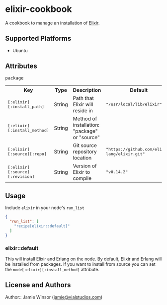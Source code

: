 # elixir-cookbook

A cookbook to manage an installation of [Elixir](http://elixir-lang.org/).

## Supported Platforms

* Ubuntu

## Attributes

<table>
  <tr>
    <th>Key</th>
    <th>Type</th>
    <th>Description</th>
    <th>Default</th>
  </tr>

  <tr>
    <td><tt>[:elixir][:install_path]</tt></td>
    <td>String</td>
    <td>Path that Elixir will reside in</td>
    <td><tt>"/usr/local/lib/elixir"</tt></td>
  </tr>

  <tr>
    <td><tt>[:elixir][:install_method]</tt></td>
    <td>String</td>
    <td>Method of installation: "package" or "source"</td>
    <tr><tt>package</tt></tr>
  </tr>

  <tr>
    <td><tt>[:elixir][:source][:repo]</tt></td>
    <td>String</td>
    <td>Git source repository location</td>
    <td><tt>"https://github.com/elixir-lang/elixir.git"</tt></td>
  </tr>

  <tr>
    <td><tt>[:elixir][:source][:revision]</tt></td>
    <td>String</td>
    <td>Version of Elixir to compile</td>
    <td><tt>"v0.14.2"</tt></td>
  </tr>
</table>

## Usage

Include `elixir` in your node's `run_list`

```json
{
  "run_list": [
    "recipe[elixir::default]"
  ]
}
```

### elixir::default

This will install Elixir and Erlang on the node. By default, Elixir and Erlang will be installed from packages. If you want to install from source you can set the `node[:elixir][:install_method]` attribute.

## License and Authors

Author:: Jamie Winsor (<jamie@vialstudios.com>)
